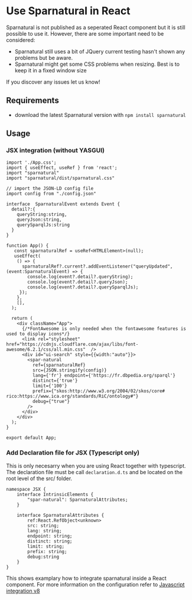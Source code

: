 # Use Sparnatural in React
Sparnatural is not published as a seperated React component but it is still possible to use it. However, there are some important need to be considered:
- Sparnatural still uses a bit of JQuery current testing hasn't shown any problems but be aware.
- Sparnatural might get some CSS problems when resizing. Best is to keep it in a fixed window size

If you discover any issues let us know!

## Requirements
- download the latest Sparnatural version with `npm install sparnatural`

## Usage

### JSX integration (without YASGUI)
```
import './App.css';
import { useEffect, useRef } from 'react';
import "sparnatural"
import "sparnatural/dist/sparnatural.css"

// import the JSON-LD config file
import config from "./config.json"

interface  SparnaturalEvent extends Event {
  detail?:{
    queryString:string,
    queryJson:string,
    querySparqlJs:string
  }
}

function App() {  
   const sparnaturalRef = useRef<HTMLElement>(null);
   useEffect(
    () => {
      sparnaturalRef?.current?.addEventListener("queryUpdated", (event:SparnaturalEvent) => {
        console.log(event?.detail?.queryString);
        console.log(event?.detail?.queryJson);
        console.log(event?.detail?.querySparqlJs);
     });
    },
    [],
  );

  return (
    <div className="App">
      {/*FontAwesome is only needed when the fontawesome features is used to display icons*/}
      <link rel="stylesheet" href="https://cdnjs.cloudflare.com/ajax/libs/font-awesome/6.2.1/css/all.min.css"  />
      <div id="ui-search" style={{width:"auto"}}>
        <spar-natural 
          ref={sparnaturalRef}
          src={JSON.stringify(config)} 
          lang={'fr'} endpoint={'https://fr.dbpedia.org/sparql'} 
          distinct={'true'} 
          limit={'100'}
          prefix={"skos:http://www.w3.org/2004/02/skos/core# rico:https://www.ica.org/standards/RiC/ontology#"} 
          debug={"true"}
        />
      </div>
    </div>
  );
}

export default App;

```
### Add Declaration file for JSX (Typescript only)
This is only necesarry when you are using React together with typescript. <br>
The declaration file must be call `declaration.d.ts` and be located on the root level of the src/ folder.
```
namespace JSX {
    interface IntrinsicElements {
        "spar-natural": SparnaturalAttributes;
    }

    interface SparnaturalAttributes {
        ref:React.RefObject<unknown>
        src: string;
        lang: string;
        endpoint: string;
        distinct: string;
        limit: string;
        prefix: string;
        debug:string
    }
}
```

This shows examplary how to integrate sparnatural inside a React component. For more information on the configuration refer to [Javascript integration v8](Javascript-integration)